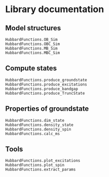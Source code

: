 # Library documentation

## Model structures
```@docs
HubbardFunctions.OB_Sim
HubbardFunctions.OBC_Sim
HubbardFunctions.MB_Sim
HubbardFunctions.MBC_Sim
```

## Compute states
```@docs
HubbardFunctions.produce_groundstate
HubbardFunctions.produce_excitations
HubbardFunctions.produce_bandgap
HubbardFunctions.produce_TruncState
```

## Properties of groundstate
```@docs
HubbardFunctions.dim_state
HubbardFunctions.density_state
HubbardFunctions.density_spin
HubbardFunctions.calc_ms
```

## Tools
```@docs
HubbardFunctions.plot_excitations
HubbardFunctions.plot_spin
HubbardFunctions.extract_params
```